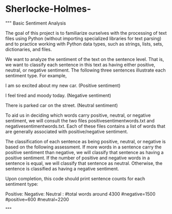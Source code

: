 # Sherlocke-Holmes-
"""
Basic Sentiment Analysis

The goal of this project is to familiarize ourselves with the processing of text files using Python (without importing specialized libraries for text parsing) and to practice working with Python data types, such as strings, lists, sets, dictionaries, and files.


We want to analyze the sentiment of the text on the sentence level. That is, we want to classify each sentence in this text as having either positive, neutral, or negative sentiment. The following three sentences illustrate each sentiment type. For example,

I am so excited about my new car. (Positive sentiment)

I feel tired and moody today. (Negative sentiment)

There is parked car on the street. (Neutral sentiment)

To aid us in deciding which words carry positive, neutral, or negative sentiment, we will consult the two files  positivesentimentwords.txt and negativesentimentwords.txt. Each of these files contains a list of words that are generally associated with positive/negative sentiment.

The classification of each sentence as being positive, neutral, or negative is based on the following assessment. If more words in a sentence carry the positive sentiment than negative, we will classify that sentence as having a positive sentiment. If the number of positive and negative words in a sentence is equal, we will classify that sentence as neutral. Otherwise, the sentence is classified as having a negative sentiment.

Upon completion, this code should print sentence counts for each sentiment type:

Positive:
Negative:
Neutral :
#total words around 4300
#negative=1500
#positive=600
#neutral=2200


"""
